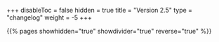 +++
disableToc = false
hidden = true
title = "Version 2.5"
type = "changelog"
weight = -5
+++

{{% pages showhidden="true" showdivider="true" reverse="true" %}}

